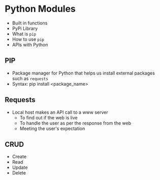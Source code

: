 # Python Modules

- Built in functions
- PyPi Library
- What is `pip`
- How to use `pip`
- APIs with Python

## PIP

- Package manager for Python that helps us install external packages such as `requests`
- Syntax: pip install <package_name>

## Requests

- Local host makes an API call to a www server
  - To find out if the web is live
  - To handle the user as per the response from the web
  - Meeting the user's expectation

## CRUD

- Create
- Read
- Update
- Delete
